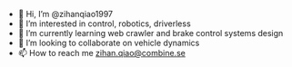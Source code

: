 - 👋 Hi, I’m @zihanqiao1997
- 👀 I’m interested in control, robotics, driverless
- 🌱 I’m currently learning web crawler and brake control systems design
- 💞️ I’m looking to collaborate on vehicle dynamics
- 📫 How to reach me zihan.qiao@combine.se

<!---
zihanqiao1997/zihanqiao1997 is a ✨ special ✨ repository because its `README.md` (this file) appears on your GitHub profile.
You can click the Preview link to take a look at your changes.
--->
